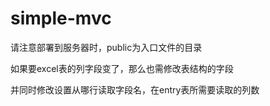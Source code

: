 simple-mvc
==========

请注意部署到服务器时，public为入口文件的目录

如果要excel表的列字段变了，那么也需修改表结构的字段

并同时修改设置从哪行读取字段名，在entry表所需要读取的列数
